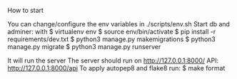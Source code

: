 How to start


You can change/configure the env variables in ./scripts/env.sh Start db and adminer: with
$ virtualenv env
$ source env/bin/activate
$ pip install -r requirements/dev.txt
$ python3 manage.py makemigrations
$ python3 manage.py migrate
$ python3 manage.py runserver

It will run the server
The server should run on http://127.0.0.1:8000/
API:
http://127.0.0.1:8000/api
To apply autopep8 and flake8 run:
$ make format
